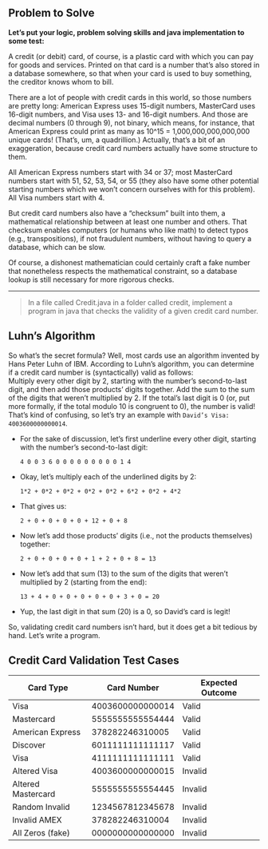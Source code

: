 ## Problem to Solve

**Let’s put your logic, problem solving skills and java implementation to some test:**

A credit (or debit) card, of course, is a plastic card with which you can pay for goods and services. Printed on that card is a number that’s also stored in a database somewhere, so that when your card is used to buy something, the creditor knows whom to bill. 

There are a lot of people with credit cards in this world, so those numbers are pretty long: 
American Express uses 15-digit numbers, 
MasterCard uses 16-digit numbers, and 
Visa uses 13- and 16-digit numbers. 
And those are decimal numbers (0 through 9), not binary, which means, for instance, that American Express could print as many as 10^15 = 1,000,000,000,000,000 unique cards! (That’s, um, a quadrillion.)  Actually, that’s a bit of an exaggeration, because credit card numbers actually have some structure to them. 

All American Express numbers start with 34 or 37; most MasterCard numbers start with 51, 52, 53, 54, or 55 (they also have some other potential starting numbers which we won’t concern ourselves with for this problem). All Visa numbers start with 4. 

But credit card numbers also have a “checksum” built into them, a mathematical relationship between at least one number and others. That checksum enables computers (or humans who like math) to detect typos (e.g., transpositions), if not fraudulent numbers, without having to query a database, which can be slow. 

Of course, a dishonest mathematician could certainly craft a fake number that nonetheless respects the mathematical constraint, so a database lookup is still necessary for more rigorous checks.  

---
> In a file called Credit.java in a folder called credit, implement a program in java that checks the validity of a given credit card number. 

## Luhn’s Algorithm
So what’s the secret formula? Well, most cards use an algorithm invented by Hans Peter Luhn of IBM. According to Luhn’s algorithm, you can determine if a credit card number is (syntactically) valid as follows:  
Multiply every other digit by 2, starting with the number’s second-to-last digit, 
and then add those products’ digits together. 
Add the sum to the sum of the digits that weren’t multiplied by 2. 
If the total’s last digit is 0 (or, put more formally, if the total modulo 10 is congruent to 0), the number is valid! 
That’s kind of confusing, so let’s try an example with `` David’s Visa: 4003600000000014 ``.  
- For the sake of discussion, let’s first underline every other digit, starting with the number’s second-to-last digit:

  `` 4 0 0 3 6 0 0 0 0 0 0 0 0 0 1 4  ``

- Okay, let’s multiply each of the underlined digits by 2:

  ``1*2 + 0*2 + 0*2 + 0*2 + 0*2 + 6*2 + 0*2 + 4*2  ``

- That gives us:

  `` 2 + 0 + 0 + 0 + 0 + 12 + 0 + 8  ``

- Now let’s add those products’ digits (i.e., not the products themselves) together:  

  `` 2 + 0 + 0 + 0 + 0 + 1 + 2 + 0 + 8 = 13 ``

- Now let’s add that sum (13) to the sum of the digits that weren’t multiplied by 2 (starting from the end):

  `` 13 + 4 + 0 + 0 + 0 + 0 + 0 + 3 + 0 = 20  ``

- Yup, the last digit in that sum (20) is a 0, so David’s card is legit! 

So, validating credit card numbers isn’t hard, but it does get a bit tedious by hand. Let’s write a program.

## Credit Card Validation Test Cases

| Card Type         | Card Number         | Expected Outcome |
|-------------------|---------------------|------------------|
| Visa              | 4003600000000014    | Valid            |
| Mastercard        | 5555555555554444    | Valid            |
| American Express  | 378282246310005     | Valid            |
| Discover          | 6011111111111117    | Valid            |
| Visa              | 4111111111111111    | Valid            |
| Altered Visa      | 4003600000000015    | Invalid          |
| Altered Mastercard| 5555555555554445    | Invalid          |
| Random Invalid    | 1234567812345678    | Invalid          |
| Invalid AMEX      | 378282246310004     | Invalid          |
| All Zeros (fake)  | 0000000000000000    | Invalid          |
